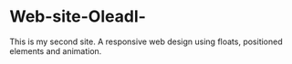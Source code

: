 # Web-site-Oleadl-
This is my second site. A responsive web design using floats, positioned elements and animation.
